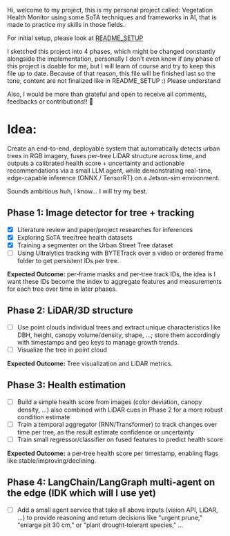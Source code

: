 Hi, welcome to my project, this is my personal project called: Vegetation Health Monitor using some SoTA techniques and frameworks in AI, that is made to practice my skills in those fields.

For initial setup, please look at [README_SETUP](./README_SETUP.md)

I sketched this project into 4 phases, which might be changed constantly alongside the implementation, personally I don't even know if any phase of this project is doable for me, but I will learn of course and try to keep this file up to date. Because of that reason, this file will be finished last so the tone, content are not finalized like in README_SETUP :) Please understand

Also, I would be more than grateful and open to receive all comments, feedbacks or contributions!! 🙏 

# Idea: 
Create an end-to-end, deployable system that automatically detects urban trees in RGB imagery, fuses per-tree LiDAR structure across time, and outputs a calibrated health score + uncertainty and actionable recommendations via a small LLM agent, while demonstrating real-time, edge-capable inference (ONNX / TensorRT) on a Jetson-sim environment.

Sounds ambitious huh, I know... I will try my best.

## Phase 1: Image detector for tree + tracking
- [x] Literature review and paper/project researches for inferences
- [x] Exploring SoTA tree/tree health datasets
- [x] Training a segmenter on the Urban Street Tree dataset
- [ ] Using Ultralytics tracking with BYTETrack over a video or ordered frame folder to get persistent IDs per tree.

**Expected Outcome:** per‑frame masks and per‑tree track IDs, the idea is I want these IDs become the index to aggregate features and measurements for each tree over time in later phases.

## Phase 2: LiDAR/3D structure
- [ ] Use point clouds individual trees and extract unique characteristics like DBH, height, canopy volume/density, shape, ...; store them accordingly with timestamps and geo keys to manage growth trends.
- [ ] Visualize the tree in point cloud

**Expected Outcome:** Tree visualization and LiDAR metrics.

## Phase 3: Health estimation
- [ ] Build a simple health score from images (color deviation, canopy density, ...) also combined with LiDAR cues in Phase 2 for a more robust condition estimate
- [ ] Train a temporal aggregator (RNN/Transformer) to track changes over time per tree, as the result estimate confidence or uncertainty
- [ ] Train small regressor/classifier on fused features to predict health score 

**Expected Outcome:** a per‑tree health score per timestamp, enabling flags like stable/improving/declining.


## Phase 4:  LangChain/LangGraph multi‑agent on the edge (IDK which will I use yet)
- [ ] Add a small agent service that take all above inputs (vision API, LiDAR, ...) to provide reasoning and return  decisions like "urgent prune," "enlarge pit 30 cm," or "plant drought‑tolerant species," ...

